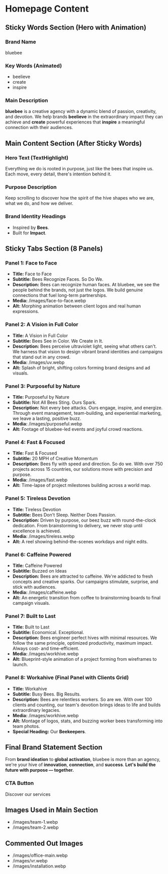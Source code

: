# Homepage Content

## Sticky Words Section (Hero with Animation)
### Brand Name
bluebee

### Key Words (Animated)
- beelieve
- create  
- inspire

### Main Description
**bluebee** is a creative agency with a dynamic blend of passion, creativity, and devotion. We help brands **beelieve** in the extraordinary impact they can achieve and **create** powerful experiences that **inspire** a meaningful connection with their audiences.

## Main Content Section (After Sticky Words)
### Hero Text (TextHighlight)
Everything we do is rooted in purpose, just like the bees that inspire us. Each move, every detail, there's intention behind it.

### Purpose Description
Keep scrolling to discover how the spirit of the hive shapes who we are, what we do, and how we deliver.

### Brand Identity Headings
- Inspired by **Bees**.
- Built for **Impact**.

## Sticky Tabs Section (8 Panels)
### Panel 1: Face to Face
- **Title:** Face to Face
- **Subtitle:** Bees Recognize Faces. So Do We.
- **Description:** Bees can recognize human faces. At bluebee, we see the people behind the brands, not just the logos. We build genuine connections that fuel long-term partnerships.
- **Media:** /images/face-to-face.webp
- **Alt:** Morphing animation between client logos and real human expressions.

### Panel 2: A Vision in Full Color
- **Title:** A Vision in Full Color
- **Subtitle:** Bees See in Color. We Create in It.
- **Description:** Bees perceive ultraviolet light, seeing what others can't. We harness that vision to design vibrant brand identities and campaigns that stand out in any crowd.
- **Media:** /images/uv.webp
- **Alt:** Splash of bright, shifting colors forming brand designs and ad visuals.

### Panel 3: Purposeful by Nature
- **Title:** Purposeful by Nature
- **Subtitle:** Not All Bees Sting. Ours Spark.
- **Description:** Not every bee attacks. Ours engage, inspire, and energize. Through event management, team-building, and experiential marketing, we leave a lasting, positive buzz.
- **Media:** /images/purposeful.webp
- **Alt:** Footage of bluebee-led events and joyful crowd reactions.

### Panel 4: Fast & Focused
- **Title:** Fast & Focused
- **Subtitle:** 20 MPH of Creative Momentum
- **Description:** Bees fly with speed and direction. So do we. With over 750 projects across 15 countries, our solutions move with precision and purpose.
- **Media:** /images/fast.webp
- **Alt:** Time-lapse of project milestones building across a world map.

### Panel 5: Tireless Devotion
- **Title:** Tireless Devotion
- **Subtitle:** Bees Don't Sleep. Neither Does Passion.
- **Description:** Driven by purpose, our beez buzz with round-the-clock dedication. From brainstorming to delivery, we never stop until excellence is achieved.
- **Media:** /images/tireless.webp
- **Alt:** A reel showing behind-the-scenes workdays and night edits.

### Panel 6: Caffeine Powered
- **Title:** Caffeine Powered
- **Subtitle:** Buzzed on Ideas
- **Description:** Bees are attracted to caffeine. We're addicted to fresh concepts and creative sparks. Our campaigns stimulate, surprise, and stick with audiences.
- **Media:** /images/caffeine.webp
- **Alt:** An energetic transition from coffee to brainstorming boards to final campaign visuals.

### Panel 7: Built to Last  
- **Title:** Built to Last
- **Subtitle:** Economical. Exceptional.
- **Description:** Bees engineer perfect hives with minimal resources. We follow the same principle, optimized productivity, maximum impact. Always cost- and time-efficient.
- **Media:** /images/workhive.webp
- **Alt:** Blueprint-style animation of a project forming from wireframes to launch.

### Panel 8: Workahive (Final Panel with Clients Grid)
- **Title:** Workahive
- **Subtitle:** Busy Bees. Big Results.
- **Description:** Bees are relentless workers. So are we. With over 100 clients and counting, our team's devotion brings ideas to life and builds extraordinary legacies.
- **Media:** /images/workhive.webp
- **Alt:** Montage of logos, stats, and buzzing worker bees transforming into team photos.
- **Special Heading:** Our **Beekeepers**.

## Final Brand Statement Section
From **brand ideation** to **global activation**, bluebee is more than an agency, we're your hive of **innovation**, **connection**, and **success**. **Let's build the future with purpose — together.**

### CTA Button
Discover our services

## Images Used in Main Section
- /images/team-1.webp
- /images/team-2.webp

## Commented Out Images
- /images/office-main.webp
- /images/vr.webp  
- /images/installation.webp